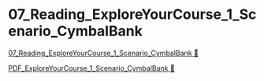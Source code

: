 # 07_Reading_ExploreYourCourse_1_Scenario_CymbalBank

[07_Reading_ExploreYourCourse_1_Scenario_CymbalBank &#128279;](https://www.coursera.org/learn/introduction-to-security-principles-in-cloud-computing/supplement/ytfoH/explore-your-course-1-scenario-cymbal-bank)

[PDF_ExploreYourCourse_1_Scenario_CymbalBank &#128279;](https://1drv.ms/b/c/526c45566c8c239a/EToXi8iEmcpPhR59x3F4ze4BosrKzbzHFY7wpTQ9CTUTmA?e=Gl4agS)
